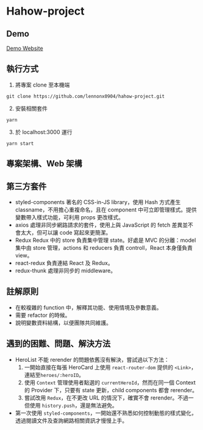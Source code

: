 # Hahow-project


## Demo
[Demo Website](https://lennonx0904.github.io/hahow-project/)

## 執行方式
1. 將專案 clone 至本機端
```
git clone https://github.com/lennonx0904/hahow-project.git
```
2. 安裝相關套件
```
yarn
```
3. 於 localhost:3000 運行
```
yarn start
```

## 專案架構、Web 架構


## 第三方套件
* styled-components
著名的 CSS-in-JS library，使用 Hash 方式產生 classname，不用擔心重複命名，且在 component 中可立即管理樣式。提供變數帶入樣式功能，可利用 props 更改樣式。
* axios
處理非同步網路請求的套件，使用上與 JavaScript 的 fetch 差異並不會太大，但可以讓 code 寫起來更簡潔。
* Redux
Redux 中的 store 負責集中管理 state。好處是 MVC 的分離：model 集中由 store 管理，actions 和 reducers 負責 controll，React 本身僅負責 view。
* react-redux
負責連結 React 及 Redux。
* redux-thunk
處理非同步的 middleware。

## 註解原則
* 在較複雜的 function 中，解釋其功能、使用情境及參數意義。
* 需要 refactor 的時候。
* 說明變數資料結構，以便團隊共同維護。

## 遇到的困難、問題、解決方法
* HeroList 不能 rerender 的問題依舊沒有解決，嘗試過以下方法：
    1. 一開始直接在每張 HeroCard 上使用 `react-router-dom` 提供的 `<Link>`，連結至`heroes/:heroID`。
    2. 使用 `Context` 管理使用者點選的 `currentHeroId`，然而在同一個 Context 的 Provider 下，只要有 state 更新，child components 都會 rerender。
    3. 嘗試改用 `Redux`，在不更改 URL 的情況下，確實不會 rerender。不過一但使用 `history.push`，還是無法避免。 
* 第一次使用 `styled-components`，一開始還不熟悉如何控制動態的樣式變化，透過閱讀文件及查詢網路相關資訊才慢慢上手。
